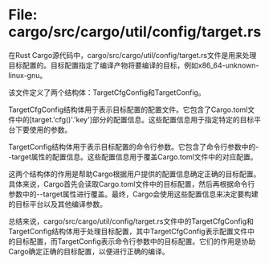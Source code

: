 # File: cargo/src/cargo/util/config/target.rs

在Rust Cargo源代码中，cargo/src/cargo/util/config/target.rs文件是用来处理目标配置的。目标配置指定了编译产物将要编译的目标，例如x86_64-unknown-linux-gnu。

该文件定义了两个结构体：TargetCfgConfig和TargetConfig。

TargetCfgConfig结构体用于表示目标配置的配置文件。它包含了Cargo.toml文件中的[target.'cfg()'.'key']部分的配置信息。这些配置信息用于指定特定的目标平台下要使用的参数。

TargetConfig结构体用于表示目标配置的命令行参数。它包含了命令行参数中的--target属性的配置信息。这些配置信息用于覆盖Cargo.toml文件中的对应配置。

这两个结构体的作用是帮助Cargo根据用户提供的配置信息确定正确的目标配置。具体来说，Cargo首先会读取Cargo.toml文件中的目标配置，然后再根据命令行参数中的--target属性进行覆盖。最终，Cargo会使用这些配置信息来决定要构建的目标平台以及其他编译参数。

总结来说，cargo/src/cargo/util/config/target.rs文件中的TargetCfgConfig和TargetConfig结构体用于处理目标配置，其中TargetCfgConfig表示配置文件中的目标配置，而TargetConfig表示命令行参数中的目标配置。它们的作用是协助Cargo确定正确的目标配置，以便进行正确的编译。

